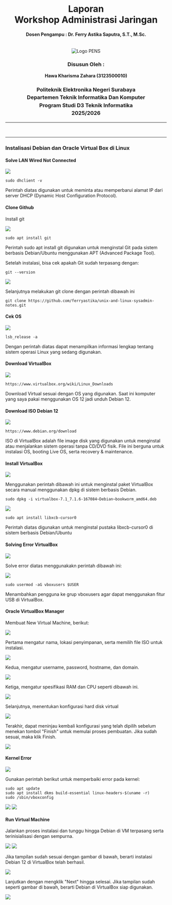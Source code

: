 <div align="center">
  <h1 style="text-align: center;font-weight: bold">Laporan<br>Workshop Administrasi Jaringan<br></h1>
  <h4 style="text-align: center;">Dosen Pengampu : Dr. Ferry Astika Saputra, S.T., M.Sc.</h4>
</div>
<br />
<div align="center">
  <img src="https://upload.wikimedia.org/wikipedia/id/4/44/Logo_PENS.png" alt="Logo PENS">
  <h3 style="text-align: center;">Disusun Oleh :</h3>
  <p style="text-align: center;">
    <strong>Hawa Kharisma Zahara (3123500010)</strong>
  </p>
<h3 style="text-align: center;line-height: 1.5">Politeknik Elektronika Negeri Surabaya<br>Departemen Teknik Informatika Dan Komputer<br>Program Studi D3 Teknik Informatika<br>2025/2026</h3>
  <hr>
</div>
<br>

---

### Instalisasi Debian dan Oracle Virtual Box di Linux


#### Solve LAN Wired Not Connected


<img src="images/1.jpg">

    sudo dhclient -v 

Perintah diatas digunakan untuk meminta atau memperbarui alamat IP dari server DHCP (Dynamic Host Configuration Protocol).


#### Clone Github

Install git

<img src="images/2.jpg">

    sudo apt install git  
Perintah sudo apt install git digunakan untuk menginstal Git pada sistem berbasis Debian/Ubuntu menggunakan APT (Advanced Package Tool).

Setelah instalasi, bisa cek apakah Git sudah terpasang dengan:

    git --version


<img src="images/3.jpg">

Selanjutnya melakukan git clone dengan perintah dibawah ini

    git clone https://github.com/ferryastika/unix-and-linux-sysadmin-notes.git


#### Cek OS

<img src="images/4.png">

    lsb_release -a 

Dengan perintah diatas dapat menampilkan informasi lengkap tentang sistem operasi Linux yang sedang digunakan.

#### Download VirtualBox 

<img src="images/5.jpg">

    https://www.virtualbox.org/wiki/Linux_Downloads
Download Virtual sesuai dengan OS yang digunakan. Saat ini komputer yang saya pakai menggunakan OS 12 jadi unduh Debian 12.


#### Download ISO Debian 12

<img src="images/6.jpg">

    https://www.debian.org/download
ISO di VirtualBox adalah file image disk yang digunakan untuk menginstal atau menjalankan sistem operasi tanpa CD/DVD fisik. File ini berguna untuk instalasi OS, booting Live OS, serta recovery & maintenance. 

#### Install VirtualBox

<img src="images/7.jpg">

Menggunakan perintah dibawah ini untuk menginstal paket VirtualBox secara manual menggunakan dpkg di sistem berbasis Debian.


    sudo dpkg -i virtualbox-7.1_7.1.6-167084~Debian~bookworm_amd64.deb


<img src="images/8.jpg">

    sudo apt install libxcb-cursor0

Perintah diatas digunakan untuk menginstal pustaka libxcb-cursor0 di sistem berbasis Debian/Ubuntu


#### Solving Error VirtualBox

<img src="images/9.png">

Solve error diatas menggunakakn perintah dibawah ini:

<img src="images/10.jpg">

    sudo usermod -aG vboxusers $USER
 Menambahkan pengguna ke grup vboxusers agar dapat menggunakan fitur USB di VirtualBox.


#### Oracle VirtualBox Manager

Membuat New Virtual Machine, berikut:

<img src="images/11.jpg">

Pertama mengatur nama, lokasi penyimpanan, serta memilih file ISO untuk instalasi. 

<img src="images/12.png">


Kedua, mengatur username, password, hostname, dan domain. 

<img src="images/13.png">


Ketiga, mengatur spesifikasi RAM dan CPU seperti dibawah ini.

<img src="images/14.png">

 Selanjutnya, menentukan konfigurasi hard disk virtual

<img src="images/15.png">


Terakhir, dapat meninjau kembali konfigurasi yang telah dipilih sebelum menekan tombol "Finish" untuk memulai proses pembuatan. Jika sudah sesuai, maka klik Finish.

<img src="images/16.png">

#### Kernel Error

<img src="images/17.png">

Gunakan perintah berikut untuk memperbaiki error pada kernel:

    sudo apt update
    sudo apt install dkms build-essential linux-headers-$(uname -r)
    sudo /sbin/vboxconfig

<img src="images/18.png">
<img src="images/19.png">

#### Run Virtual Machine

Jalankan proses instalasi dan tunggu hingga Debian di VM terpasang serta terinisialisasi dengan sempurna.


<img src="images/20.jpg">


<img src="images/21.jpg">


Jika tampilan sudah sesuai dengan gambar di bawah, berarti instalasi Debian 12 di VirtualBox telah berhasil.

<img src="images/22.png">


Lanjutkan dengan mengklik "Next" hingga selesai. Jika tampilan sudah seperti gambar di bawah, berarti Debian di VirtualBox siap digunakan.

<img src="images/23.png">




